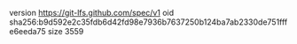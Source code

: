 version https://git-lfs.github.com/spec/v1
oid sha256:b9d592e2c35fdb6d42fd98e7936b7637250b124ba7ab2330de751fffe6eeda75
size 3559
